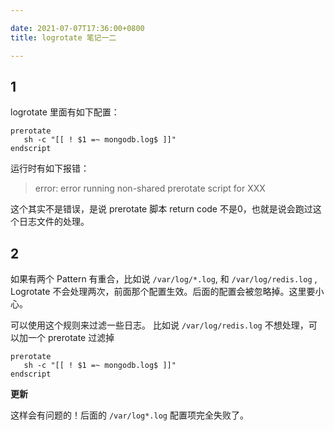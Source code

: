 ```yaml
---

date: 2021-07-07T17:36:00+0800
title: logrotate 笔记一二

---
```


## 1

logrotate 里面有如下配置：

```
prerotate
   sh -c "[[ ! $1 =~ mongodb.log$ ]]"
endscript
```

运行时有如下报错：

> error: error running non-shared prerotate script for XXX

这个其实不是错误，是说 prerotate 脚本 return code 不是0，也就是说会跑过这个日志文件的处理。

## 2

如果有两个 Pattern 有重合，比如说 `/var/log/*.log`, 和 `/var/log/redis.log` , Logrotate 不会处理两次，前面那个配置生效。后面的配置会被忽略掉。这里要小心。

可以使用这个规则来过滤一些日志。 比如说 `/var/log/redis.log` 不想处理，可以加一个 prerotate 过滤掉

```
prerotate
   sh -c "[[ ! $1 =~ mongodb.log$ ]]"
endscript
```

**更新**

这样会有问题的！后面的 `/var/log*.log` 配置项完全失败了。
